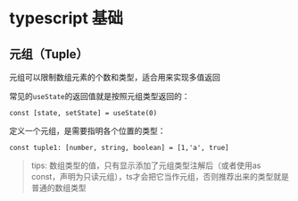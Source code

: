 # typescript 基础

## 元组（Tuple）

元组可以限制数组元素的个数和类型，适合用来实现多值返回

常见的`useState`的返回值就是按照元组类型返回的：

```tsx
const [state, setState] = useState(0)
```

定义一个元组，是需要指明各个位置的类型：

```tsx
const tuple1: [number, string, boolean] = [1,'a', true]
```

> tips: 数组类型的值，只有显示添加了元组类型注解后（或者使用as const，声明为只读元组），ts才会把它当作元组，否则推荐出来的类型就是普通的数组类型

